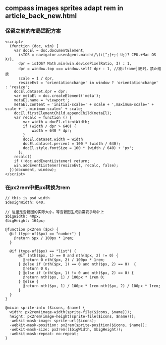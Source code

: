 ## compass images sprites adapt rem in article_back_new.html  

### 保留之前的布局适配方案  

    <script>
      (function (doc, win) {
        var docEl = doc.documentElement,
          isIOS = navigator.userAgent.match(/\(i[^;]+;( U;)? CPU.+Mac OS X/),
          dpr = isIOS? Math.min(win.devicePixelRatio, 3) : 1,
          dpr = window.top === window.self? dpr : 1, //被iframe引用时，禁止缩放
          scale = 1 / dpr,
          resizeEvt = 'orientationchange' in window ? 'orientationchange' : 'resize';
        docEl.dataset.dpr = dpr;
        var metaEl = doc.createElement('meta');
        metaEl.name = 'viewport';
        metaEl.content = 'initial-scale=' + scale + ',maximum-scale=' + scale + ', minimum-scale=' + scale;
        docEl.firstElementChild.appendChild(metaEl);
        var recalc = function () {
            var width = docEl.clientWidth;
            if (width / dpr > 640) {
                width = 640 * dpr;
            }
            docEl.dataset.width = width
            docEl.dataset.percent = 100 * (width / 640);
            docEl.style.fontSize = 100 * (width / 640) + 'px';
          };
        recalc()
        if (!doc.addEventListener) return;
        win.addEventListener(resizeEvt, recalc, false);
      })(document, window);
    </script>  

### 在px2rem中把px转换为rem  

    // this is psd width
    $designWidth: 640;

    // 这里是雪碧图的实际大小，等雪碧图生成后需要手动补上
    $bigWidth: 40px;
    $bigHeight: 164px;

    @function px2rem ($px) {
      @if (type-of($px) == "number") {
        @return $px / 100px * 1rem;
      }
      
      @if (type-of($px) == "list") {
          @if (nth($px, 1) == 0 and nth($px, 2) != 0) {
            @return 0 nth($px, 2) / 100px * 1rem;
          } @else if (nth($px, 1) == 0 and nth($px, 2) == 0)  {
            @return 0 0;
          } @else if (nth($px, 1) != 0 and nth($px, 2) == 0) {
            @return nth($px, 1) / 100px * 1rem 0;
          } @else {
            @return nth($px, 1) / 100px * 1rem nth($px, 2) / 100px * 1rem;
          }
      }
    }

    @mixin sprite-info ($icons, $name) {
      width: px2rem(image-width(sprite-file($icons, $name)));
      height: px2rem(image-height(sprite-file($icons, $name)));
      -webkit-mask-image: sprite-url($icons);
      -webkit-mask-position: px2rem(sprite-position($icons, $name));
      -webkit-mask-size: px2rem(($bigWidth, $bigHeight));
      -webkit-mask-repeat: no-repeat;
    }  

